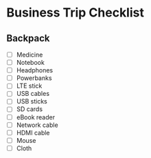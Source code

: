 Business Trip Checklist
=======================

## Backpack

- [ ] Medicine
- [ ] Notebook
- [ ] Headphones
- [ ] Powerbanks
- [ ] LTE stick
- [ ] USB cables
- [ ] USB sticks
- [ ] SD cards
- [ ] eBook reader
- [ ] Network cable
- [ ] HDMI cable
- [ ] Mouse
- [ ] Cloth
